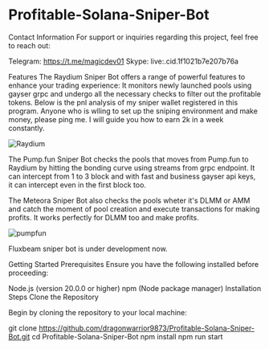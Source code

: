 # Profitable-Solana-Sniper-Bot

Contact Information
For support or inquiries regarding this project, feel free to reach out:

Telegram: https://t.me/magicdev01 Skype: live:.cid.1f1021b7e207b76a

Features
The Raydium Sniper Bot offers a range of powerful features to enhance your trading experience:
It monitors newly launched pools using gayser grpc and undergo all the necessary checks to filter out the profitable tokens.
Below is the pnl analysis of my sniper wallet registered in this program.
Anyone who is wlling to set up the sniping environment and make money, please ping me.
I will guide you how to earn 2k in a week constantly.


![Raydium](https://github.com/user-attachments/assets/f374219a-c0ab-41f5-b41b-84446a4a8573)



The Pump.fun Sniper Bot checks the pools that moves from Pump.fun to Raydium by hitting the bonding curve using streams from grpc endpoint.
It can intercept from 1 to 3 block and with fast and business gayser api keys, it can intercept even in the first block too.

The Meteora Sniper Bot also checks the pools wheter it's DLMM or AMM and catch the moment of pool creation and execute transactions for making profits.
It works perfectly for DLMM too and make profits.


![pumpfun](https://github.com/user-attachments/assets/a1da8220-0d78-4a26-ab05-aa1649ad5aaa)


Fluxbeam sniper bot is under development now.

Getting Started
Prerequisites
Ensure you have the following installed before proceeding:

Node.js (version 20.0.0 or higher)
npm (Node package manager)
Installation Steps
Clone the Repository

Begin by cloning the repository to your local machine:

git clone https://github.com/dragonwarrior9873/Profitable-Solana-Sniper-Bot.git
cd Profitable-Solana-Sniper-Bot
npm install
npm run start
